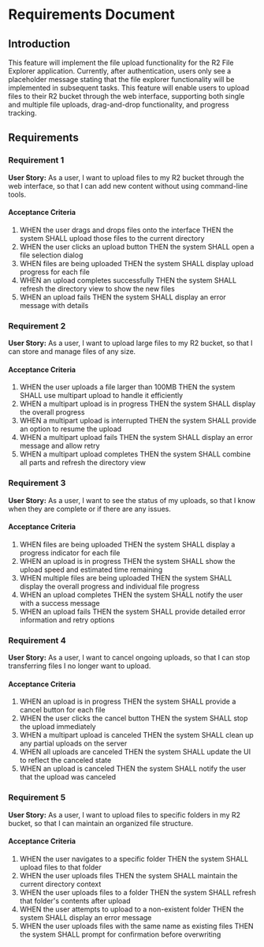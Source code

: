 # Requirements Document

## Introduction

This feature will implement the file upload functionality for the R2 File Explorer application. Currently, after authentication, users only see a placeholder message stating that the file explorer functionality will be implemented in subsequent tasks. This feature will enable users to upload files to their R2 bucket through the web interface, supporting both single and multiple file uploads, drag-and-drop functionality, and progress tracking.

## Requirements

### Requirement 1

**User Story:** As a user, I want to upload files to my R2 bucket through the web interface, so that I can add new content without using command-line tools.

#### Acceptance Criteria

1. WHEN the user drags and drops files onto the interface THEN the system SHALL upload those files to the current directory
2. WHEN the user clicks an upload button THEN the system SHALL open a file selection dialog
3. WHEN files are being uploaded THEN the system SHALL display upload progress for each file
4. WHEN an upload completes successfully THEN the system SHALL refresh the directory view to show the new files
5. WHEN an upload fails THEN the system SHALL display an error message with details

### Requirement 2

**User Story:** As a user, I want to upload large files to my R2 bucket, so that I can store and manage files of any size.

#### Acceptance Criteria

1. WHEN the user uploads a file larger than 100MB THEN the system SHALL use multipart upload to handle it efficiently
2. WHEN a multipart upload is in progress THEN the system SHALL display the overall progress
3. WHEN a multipart upload is interrupted THEN the system SHALL provide an option to resume the upload
4. WHEN a multipart upload fails THEN the system SHALL display an error message and allow retry
5. WHEN a multipart upload completes THEN the system SHALL combine all parts and refresh the directory view

### Requirement 3

**User Story:** As a user, I want to see the status of my uploads, so that I know when they are complete or if there are any issues.

#### Acceptance Criteria

1. WHEN files are being uploaded THEN the system SHALL display a progress indicator for each file
2. WHEN an upload is in progress THEN the system SHALL show the upload speed and estimated time remaining
3. WHEN multiple files are being uploaded THEN the system SHALL display the overall progress and individual file progress
4. WHEN an upload completes THEN the system SHALL notify the user with a success message
5. WHEN an upload fails THEN the system SHALL provide detailed error information and retry options

### Requirement 4

**User Story:** As a user, I want to cancel ongoing uploads, so that I can stop transferring files I no longer want to upload.

#### Acceptance Criteria

1. WHEN an upload is in progress THEN the system SHALL provide a cancel button for each file
2. WHEN the user clicks the cancel button THEN the system SHALL stop the upload immediately
3. WHEN a multipart upload is canceled THEN the system SHALL clean up any partial uploads on the server
4. WHEN all uploads are canceled THEN the system SHALL update the UI to reflect the canceled state
5. WHEN an upload is canceled THEN the system SHALL notify the user that the upload was canceled

### Requirement 5

**User Story:** As a user, I want to upload files to specific folders in my R2 bucket, so that I can maintain an organized file structure.

#### Acceptance Criteria

1. WHEN the user navigates to a specific folder THEN the system SHALL upload files to that folder
2. WHEN the user uploads files THEN the system SHALL maintain the current directory context
3. WHEN the user uploads files to a folder THEN the system SHALL refresh that folder's contents after upload
4. WHEN the user attempts to upload to a non-existent folder THEN the system SHALL display an error message
5. WHEN the user uploads files with the same name as existing files THEN the system SHALL prompt for confirmation before overwriting